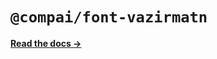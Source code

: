 # `@compai/font-vazirmatn`

[**Read the docs &rarr;**](https://components.ai/docs/typefaces/vazirmatn)
